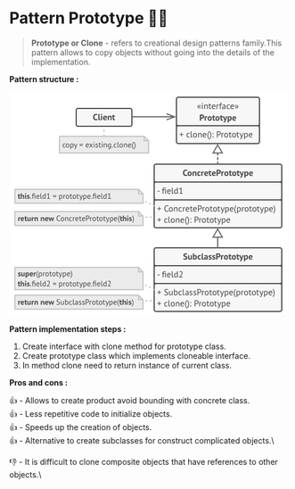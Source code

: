 # Pattern Prototype 🚗🚕

> **Prototype or Clone** - refers to creational design patterns family.This pattern allows to copy objects without going into the 
> details of the implementation.

**Pattern structure :**

![prototype structure](../../assets/prototype-structure.png)

**Pattern implementation steps :**

1. Create interface with clone method for prototype class.
2. Create prototype class which implements cloneable interface.
3. In method clone need to return instance of current class.

**Pros and cons :**

👍 - Allows to create product avoid bounding with concrete class.\
👍 - Less repetitive code to initialize objects.\
👍 - Speeds up the creation of objects.\
👍 - Alternative to create subclasses for construct complicated objects.\

👎 - It is difficult to clone composite objects that have references to other objects.\